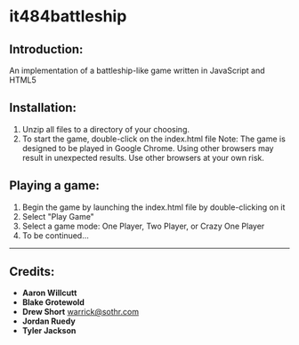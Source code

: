 it484battleship
===============

Introduction:
-------------
An implementation of a battleship-like game written in JavaScript and HTML5

Installation:
-------------
1. Unzip all files to a directory of your choosing.
2. To start the game, double-click on the index.html file
Note: The game is designed to be played in Google Chrome. Using other browsers may
result in unexpected results. Use other browsers at your own risk.

Playing a game:
-------------
1. Begin the game by launching the index.html file by double-clicking on it
2. Select "Play Game"
3. Select a game mode: One Player, Two Player, or Crazy One Player
4. To be continued...

- - -
Credits:
-------------
- __Aaron Willcutt__
- __Blake Grotewold__
- __Drew Short__ <warrick@sothr.com>
- __Jordan Ruedy__
- __Tyler Jackson__